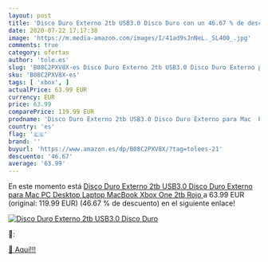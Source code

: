 ```yaml
---
layout: post
title: 'Disco Duro Externo 2tb USB3.0 Disco Duro con un 46.67 % de descuento'
date: 2020-07-22 17:17:38
image: 'https://m.media-amazon.com/images/I/41ad9sJnNeL._SL400_.jpg'
comments: true
category: ofertas
author: 'tole.es'
slug: 'B08C2PXV8X-es Disco Duro Externo 2tb USB3.0 Disco Duro Externo para Mac...'
sku: 'B08C2PXV8X-es'
tags: [ 'xbox', ]
actualPrice: 63.99 EUR
currency: EUR
price: 63.99
comparePrice: 119.99 EUR
prodname: 'Disco Duro Externo 2tb USB3.0 Disco Duro Externo para Mac  PC  Desktop  Laptop  MacBook  Xbox One  2tb  Rojo '
country: 'es'
flag: '🇪🇸'
brand: ''
buyurl: 'https://www.amazon.es/dp/B08C2PXV8X/?tag=tolees-21'
descuento: '46.67'
average: '63.99'
---
```


En este momento está [Disco Duro Externo 2tb USB3.0 Disco Duro Externo para Mac  PC  Desktop  Laptop  MacBook  Xbox One  2tb  Rojo ](https://www.amazon.es/dp/B08C2PXV8X/?tag=tolees-21) a 63.99 EUR (original: 119.99 EUR) (46.67 %  de descuento) en el siguiente enlace!

[![Disco Duro Externo 2tb USB3.0 Disco Duro](https://m.media-amazon.com/images/I/41ad9sJnNeL._SL400_.jpg)](https://www.amazon.es/dp/B08C2PXV8X/?tag=tolees-21)

🔎:


[🛒 Aquí!!!](https://www.amazon.es/dp/B08C2PXV8X/?tag=tolees-21)
